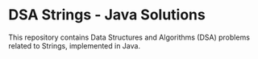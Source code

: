 # DSA Strings - Java Solutions
This repository contains Data Structures and Algorithms (DSA) problems related to Strings, implemented in Java.
